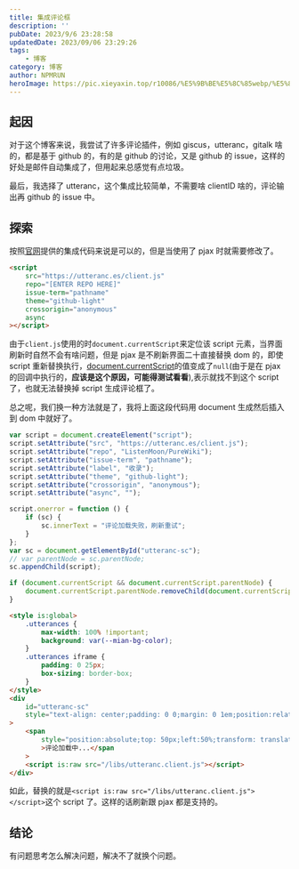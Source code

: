 ```yaml
---
title: 集成评论框
description: ''
pubDate: 2023/9/6 23:28:58
updatedDate: 2023/09/06 23:29:26
tags:
    - 博客
category: 博客
author: NPMRUN
heroImage: https://pic.xieyaxin.top/r10086/%E5%9B%BE%E5%8C%85webp/%E5%8A%A8%E6%BC%AB%E7%BB%BC%E5%90%882/68977019_p01.webp
---
```


## 起因

对于这个博客来说，我尝试了许多评论插件，例如 giscus，utteranc，gitalk 啥的，都是基于 github 的，有的是 github 的讨论，又是 github 的 issue，这样的好处是邮件自动集成了，但用起来总感觉有点垃圾。

最后，我选择了 utteranc，这个集成比较简单，不需要啥 clientID 啥的，评论输出再 github 的 issue 中。

## 探索

按照[官网](https://utteranc.es/)提供的集成代码来说是可以的，但是当使用了 pjax 时就需要修改了。

```html
<script
    src="https://utteranc.es/client.js"
    repo="[ENTER REPO HERE]"
    issue-term="pathname"
    theme="github-light"
    crossorigin="anonymous"
    async
></script>
```

由于`client.js`使用的时`document.currentScript`来定位该 script 元素，当界面刷新时自然不会有啥问题，但是 pjax 是不刷新界面二十直接替换 dom 的，即使 script 重新替换执行，[document.currentScript](https://developer.mozilla.org/zh-CN/docs/Web/API/Document/currentScript)的值变成了`null`(由于是在 pjax 的回调中执行的，**应该是这个原因，可能得测试看看**),表示就找不到这个 script 了，也就无法替换掉 script 生成评论框了。

总之呢，我们换一种方法就是了，我将上面这段代码用 document 生成然后插入到 dom 中就好了。

```js 静态文件：\libs\utteranc.client.js
var script = document.createElement("script");
script.setAttribute("src", "https://utteranc.es/client.js");
script.setAttribute("repo", "ListenMoon/PureWiki");
script.setAttribute("issue-term", "pathname");
script.setAttribute("label", "收录");
script.setAttribute("theme", "github-light");
script.setAttribute("crossorigin", "anonymous");
script.setAttribute("async", "");

script.onerror = function () {
    if (sc) {
        sc.innerText = "评论加载失败，刷新重试";
    }
};
var sc = document.getElementById("utteranc-sc");
// var parentNode = sc.parentNode;
sc.appendChild(script);

if (document.currentScript && document.currentScript.parentNode) {
    document.currentScript.parentNode.removeChild(document.currentScript);
}
```

```html 界面上集成
<style is:global>
    .utterances {
        max-width: 100% !important;
        background: var(--mian-bg-color);
    }
    .utterances iframe {
        padding: 0 25px;
        box-sizing: border-box;
    }
</style>
<div
    id="utteranc-sc"
    style="text-align: center;padding: 0 0;margin: 0 1em;position:relative;min-height: 100px;margin-top:1em;"
>
    <span
        style="position:absolute;top: 50px;left:50%;transform: translateX(-50%);"
        >评论加载中...</span
    >
    <script is:raw src="/libs/utteranc.client.js"></script>
</div>
```

如此，替换的就是`<script is:raw src="/libs/utteranc.client.js"></script>`这个 script 了。这样的话刷新跟 pjax 都是支持的。

## 结论

有问题思考怎么解决问题，解决不了就换个问题。
